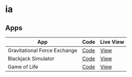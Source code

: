 # ia
 
## Apps

| App | Code | Live View |
|-----|------|-----------|
| Gravitational Force Exchange | [Code](https://github.com/nothans/ia/blob/main/apps/gravitational_force_exchange.html) | [View](https://nothans.github.io/ia/apps/gravitational_force_exchange.html) |
| Blackjack Simulator | [Code](https://github.com/nothans/ia/blob/main/apps/blackjack_simulator.html) | [View](https://nothans.github.io/ia/apps/blackjack_simulator.html) |
| Game of Life | [Code](https://github.com/nothans/ia/blob/main/apps/game_of_life.html) | [View](https://nothans.github.io/ia/apps/game_of_life.html) |
